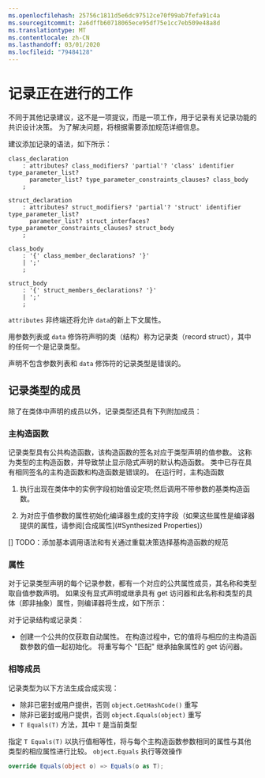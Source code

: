 ```yaml
---
ms.openlocfilehash: 25756c1811d5e6dc97512ce70f99ab7fefa91c4a
ms.sourcegitcommit: 2a6dffb60718065ece95df75e1cc7eb509e48a8d
ms.translationtype: MT
ms.contentlocale: zh-CN
ms.lasthandoff: 03/01/2020
ms.locfileid: "79484128"
---
```

# <a name="records-work-in-progress"></a>记录正在进行的工作

不同于其他记录建议，这不是一项提议，而是一项工作，用于记录有关记录功能的共识设计决策。 为了解决问题，将根据需要添加规范详细信息。

建议添加记录的语法，如下所示：

```antlr
class_declaration
    : attributes? class_modifiers? 'partial'? 'class' identifier type_parameter_list?
      parameter_list? type_parameter_constraints_clauses? class_body
    ;

struct_declaration
    : attributes? struct_modifiers? 'partial'? 'struct' identifier type_parameter_list?
      parameter_list? struct_interfaces? type_parameter_constraints_clauses? struct_body
    ;

class_body
    : '{' class_member_declarations? '}'
    | ';'
    ;

struct_body
    : '{' struct_members_declarations? '}'
    | ';'
    ;
```

`attributes` 非终端还将允许 `data`的新上下文属性。

用参数列表或 `data` 修饰符声明的类（结构）称为记录类（record struct），其中的任何一个是记录类型。

声明不包含参数列表和 `data` 修饰符的记录类型是错误的。

## <a name="members-of-a-record-type"></a>记录类型的成员

除了在类体中声明的成员以外，记录类型还具有下列附加成员：

### <a name="primary-constructor"></a>主构造函数

记录类型具有公共构造函数，该构造函数的签名对应于类型声明的值参数。 这称为类型的主构造函数，并导致禁止显示隐式声明的默认构造函数。 类中已存在具有相同签名的主构造函数和构造函数是错误的。
在运行时，主构造函数 

1. 执行出现在类体中的实例字段初始值设定项;然后调用不带参数的基类构造函数。

1. 为对应于值参数的属性初始化编译器生成的支持字段（如果这些属性是编译器提供的属性，请参阅[合成属性](#Synthesized Properties)）


[] TODO：添加基本调用语法和有关通过重载决策选择基构造函数的规范

### <a name="properties"></a>属性

对于记录类型声明的每个记录参数，都有一个对应的公共属性成员，其名称和类型取自值参数声明。 如果没有显式声明或继承具有 get 访问器和此名称和类型的具体（即非抽象）属性，则编译器将生成，如下所示：

对于记录结构或记录类：

* 创建一个公共的仅获取自动属性。 在构造过程中，它的值将与相应的主构造函数参数的值一起初始化。 将重写每个 "匹配" 继承抽象属性的 get 访问器。

### <a name="equality-members"></a>相等成员

记录类型为以下方法生成合成实现：

* 除非已密封或用户提供，否则 `object.GetHashCode()` 重写
* 除非已密封或用户提供，否则 `object.Equals(object)` 重写
* `T Equals(T)` 方法，其中 `T` 是当前类型

指定 `T Equals(T)` 以执行值相等性，将与每个主构造函数参数相同的属性与其他类型的相应属性进行比较。
`object.Equals` 执行等效操作

```C#
override Equals(object o) => Equals(o as T);
```
